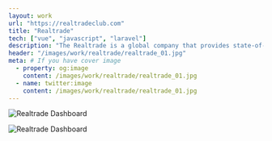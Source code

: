 ```yaml
---
layout: work
url: "https://realtradeclub.com"
title: "Realtrade"
tech: ["vue", "javascript", "laravel"]
description: "The Realtrade is a global company that provides state-of-the-art technology and intelligence. Our mission is to offer the best experience of trading services and arbitration of cryptocurrencies, with unique characteristics that provide total security and control of custody of third-party capital. We adopt transparency as the main pillar to guide all our actions and we prioritize excellence in service delivery."
header: "/images/work/realtrade/realtrade_01.jpg"
meta: # If you have cover image
  - property: og:image
    content: /images/work/realtrade/realtrade_01.jpg
  - name: twitter:image
    content: /images/work/realtrade/realtrade_01.jpg
---
```


![Realtrade Dashboard](/images/work/realtrade/realtrade_02.jpg)

![Realtrade Dashboard](/images/work/realtrade/realtrade_03.jpg)
